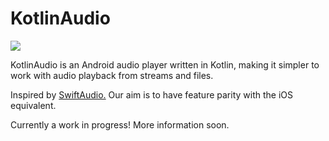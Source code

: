 # KotlinAudio

[![](https://jitpack.io/v/DoubleSymmetry/KotlinAudio.svg)](https://jitpack.io/#DoubleSymmetry/KotlinAudio)


KotlinAudio is an Android audio player written in Kotlin, making it simpler to work with audio playback from streams and files.

Inspired by [SwiftAudio.](https://github.com/DoubleSymmetry/SwiftAudioEx) Our aim is to have feature parity with the iOS equivalent.

Currently a work in progress! More information soon.
